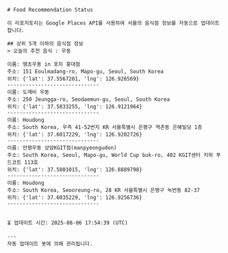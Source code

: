 
    # Food Recommendation Status

    이 리포지토리는 Google Places API를 사용하여 서울의 음식점 정보를 자동으로 업데이트합니다.

    ## 상위 5개 이하의 음식점 정보
    > 오늘의 추천 음식 : 우동

	이름: 땡초우동 in 포차 홍대점
	주소: 151 Eoulmadang-ro, Mapo-gu, Seoul, South Korea
	위치: {'lat': 37.5567201, 'lng': 126.926569}
	------------------------------
	이름: 도깨비 우동
	주소: 250 Jeungga-ro, Seodaemun-gu, Seoul, South Korea
	위치: {'lat': 37.5833255, 'lng': 126.9121964}
	------------------------------
	이름: Houdong
	주소: South Korea, 우측 41-52번지 KR 서울특별시 은평구 역촌동 은혜빌딩 1층
	위치: {'lat': 37.6017229, 'lng': 126.9202726}
	------------------------------
	이름: 만평우동 상암KGIT점(manpyeongudon)
	주소: South Korea, Seoul, Mapo-gu, World Cup buk-ro, 402 KGIT센터 지하 푸드코트 113호
	위치: {'lat': 37.5801015, 'lng': 126.8889798}
	------------------------------
	이름: Houdong
	주소: South Korea, Seooreung-ro, 28 KR 서울특별시 은평구 녹번동 82-37
	위치: {'lat': 37.6035229, 'lng': 126.9256736}
	------------------------------


    ⏳ 업데이트 시간: 2025-08-06 17:54:39 (UTC)

    ---
    자동 업데이트 봇에 의해 관리됩니다.
    